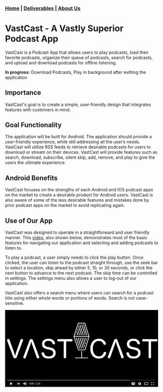 ### [Home](https://mlpearson4.github.io/VastCast/) | [Deliverables](https://mlpearson4.github.io/VastCast/Deliverables.html) | [About Us](https://mlpearson4.github.io/VastCast/AboutUs.html)

# VastCast - A Vastly Superior Podcast App

VastCast is a Podcast App that allows users to play podcasts, load their favorite podcasts, organize their queue of podcasts, search for podcasts, and upload and download podcasts for offline listening.

**In progress:** Download Podcasts, Play in background after exitting the application

## Importance

VastCast's goal is to create a simple, user-friendly design that integrates features with customers in mind.

## Goal Functionality

The application will be built for Android. The application should provide a user-friendly experience, while still addressing all the user’s needs. VastCast will utilize RSS feeds to retrieve desirable podcasts for users to download or stream on their devices. VastCast will provide features such as search, download, subscribe, silent skip, add, remove, and play to give the users the ultimate experience.

## Android Benefits

VastCast focuses on the strengths of each Android and IOS podcast apps on the market to create a desirable product for Android users. VastCast is also aware of some of the less desirable features and mistakes done by prior podcast apps on the market to avoid replicating again.

## Use of Our App

VastCast was designed to operate in a straightforward and user friendly manner. This [video](https://youtu.be/z5pGnDHEjq8 "VastCast Video"), also shown below, demonstrates most of the basic features for navigating our application and selecting and adding podcasts to listen to. 

To play a podcast, a user simply needs to click the play button. Once clicked, the user can listen to the podcast straight through, use the seek bar to select a location, skip ahead by either 5, 10, or 30 seconds, or click the next button to advance to the next podcast. The skip time can be controlled in settings. The settings menu also allows a user to log-out of our application.

VastCast also offers a search menu where users can search for a podcast title using either whole words or portions of words. Search is not case-sensitive.

[![VastCast Video](https://github.com/mlpearson4/VastCast/blob/master/pictures/vid_screen_with_bar.JPG)](https://youtu.be/z5pGnDHEjq8 "VastCast Video")
